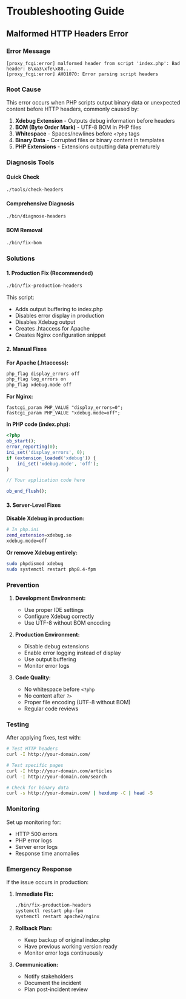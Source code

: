 # Troubleshooting Guide

## Malformed HTTP Headers Error

### Error Message
```
[proxy_fcgi:error] malformed header from script 'index.php': Bad header: B\xa3\xfe\x88...
[proxy_fcgi:error] AH01070: Error parsing script headers
```

### Root Cause
This error occurs when PHP scripts output binary data or unexpected content before HTTP headers, commonly caused by:

1. **Xdebug Extension** - Outputs debug information before headers
2. **BOM (Byte Order Mark)** - UTF-8 BOM in PHP files
3. **Whitespace** - Spaces/newlines before `<?php` tags
4. **Binary Data** - Corrupted files or binary content in templates
5. **PHP Extensions** - Extensions outputting data prematurely

### Diagnosis Tools

#### Quick Check
```bash
./tools/check-headers
```

#### Comprehensive Diagnosis
```bash
./bin/diagnose-headers
```

#### BOM Removal
```bash
./bin/fix-bom
```

### Solutions

#### 1. Production Fix (Recommended)
```bash
./bin/fix-production-headers
```

This script:
- Adds output buffering to index.php
- Disables error display in production
- Disables Xdebug output
- Creates .htaccess for Apache
- Creates Nginx configuration snippet

#### 2. Manual Fixes

**For Apache (.htaccess):**
```apache
php_flag display_errors off
php_flag log_errors on
php_flag xdebug.mode off
```

**For Nginx:**
```nginx
fastcgi_param PHP_VALUE "display_errors=0";
fastcgi_param PHP_VALUE "xdebug.mode=off";
```

**In PHP code (index.php):**
```php
<?php
ob_start();
error_reporting(0);
ini_set('display_errors', 0);
if (extension_loaded('xdebug')) {
    ini_set('xdebug.mode', 'off');
}

// Your application code here

ob_end_flush();
```

#### 3. Server-Level Fixes

**Disable Xdebug in production:**
```bash
# In php.ini
zend_extension=xdebug.so
xdebug.mode=off
```

**Or remove Xdebug entirely:**
```bash
sudo phpdismod xdebug
sudo systemctl restart php8.4-fpm
```

### Prevention

1. **Development Environment:**
   - Use proper IDE settings
   - Configure Xdebug correctly
   - Use UTF-8 without BOM encoding

2. **Production Environment:**
   - Disable debug extensions
   - Enable error logging instead of display
   - Use output buffering
   - Monitor error logs

3. **Code Quality:**
   - No whitespace before `<?php`
   - No content after `?>`
   - Proper file encoding (UTF-8 without BOM)
   - Regular code reviews

### Testing

After applying fixes, test with:

```bash
# Test HTTP headers
curl -I http://your-domain.com/

# Test specific pages
curl -I http://your-domain.com/articles
curl -I http://your-domain.com/search

# Check for binary data
curl -s http://your-domain.com/ | hexdump -C | head -5
```

### Monitoring

Set up monitoring for:
- HTTP 500 errors
- PHP error logs
- Server error logs
- Response time anomalies

### Emergency Response

If the issue occurs in production:

1. **Immediate Fix:**
   ```bash
   ./bin/fix-production-headers
   systemctl restart php-fpm
   systemctl restart apache2/nginx
   ```

2. **Rollback Plan:**
   - Keep backup of original index.php
   - Have previous working version ready
   - Monitor error logs continuously

3. **Communication:**
   - Notify stakeholders
   - Document the incident
   - Plan post-incident review
